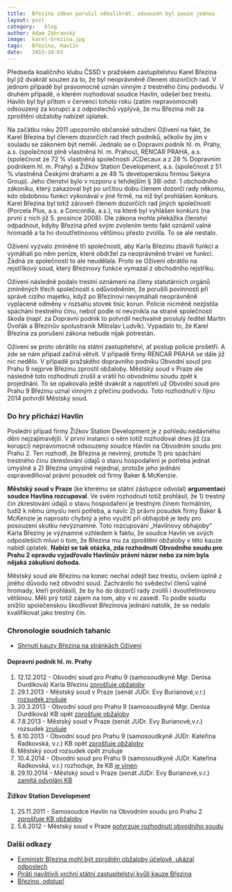```yaml
---
title:	Březina zákon porušil několikrát, odsouzen byl pouze jednou
layout:	post
category:	blog
author:	Adam Zábranský
image:	karel-brezina.jpg
tags:	Březina, Havlín
date:	2015-10-03
---
```


Předseda koaličního klubu ČSSD v pražském zastupitelstvu Karel Březina byl již dvakrát souzen za to, že byl neoprávněně členem dozorčích rad. V jednom případě byl pravomocně uznán vinným z trestného činu podvodu. V druhém případě, o kterém rozhodoval soudce Havlín, odešel bez trestu. Havlín byl byl přitom v červenci tohoto roku (zatím nepravomocně) odsouzený za korupci a z odposlechů vyplývá, že mu Březina měl za zproštění obžaloby nabízet úplatek.

Na začátku roku 2011 upozornilo občanské sdružení Oživení na fakt, že Karel Březina byl členem dozorčích rad třech podniků, ačkoliv by jím v souladu se zákonem být neměl. Jednalo se o Dopravní podnik hl. m. Prahy, a.s. (společnost plně vlastněná hl. m. Prahou), RENCAR PRAHA, a.s. (společnost ze 72 % vlastněná společností JCDecaux a z 28 % Dopravním podnikem hl. m. Prahy) a Žižkov Station Development, a.s. (společnost z 51 % vlastněná Českými drahami a ze 49 % developerskou firmou Sekyra Group). Jeho členství bylo v rozporu s tehdejším § 38l odst. 1 obchodního zákoníku, který zakazoval být po určitou dobu členem dozorčí rady někomu, kdo obdobnou funkci vykonával v jiné firmě, na níž byl prohlášen konkurs. Karel Březina byl totiž zároveň členem dozorčích rad jiných společností (Porcela Plus, a.s. a Concordia, a.s.), na které byl vyhlášen konkurs (na první z nich již 5. prosince 2008). Dle zákona mohla překážka členství odpadnout, kdyby Březina před svým zvolením tento fakt oznámil valné hromadě a ta ho dvoutřetinovou většinou přesto zvolila. To se ale nestalo.

Oživení vyzvalo zmíněné tři společnosti, aby Karla Březinu zbavili funkcí a vymáhali po něm peníze, které obdržel za neoprávněné trvání ve funkci. Žádná ze společností to ale neudělala. Proto se Oživení obrátilo na rejstříkový soud, který Březinovy funkce vymazal z obchodního rejstříku.

Oživení následně podalo trestní oznámení na členy statutárních orgánů zmíněných třech společností s odůvodněním, že porušili povinnosti při správě cizího majetku, když po Březinovi nevymáhali neoprávněně vyplacené odměny v rozsahu stovek tisíc korun. Policie nicméně nezjistila spáchání trestného činu, neboť podle ní nevznikla na straně společností škoda (např. za Dopravní podnik to potvrdil nechvalně proslulý ředitel Martin Dvořák a Březinův spolustraník Miloslav Ludvík). Vypadalo to, že Karel Březina za porušení zákona nebude nijak potrestán.

Oživení se proto obrátilo na státní zastupitelství, ať postup policie prošetří. A zde se nám případ začíná větvit. V případě firmy RENCAR PRAHA se dále již nic nedělo. V případě pražského dopravního podniku Obvodní soud pro Prahu 9 nejprve Březinu zprostil obžaloby. Městský soud v Praze ale následně toto rozhodnutí zrušil a vrátil ho obvodnímu soudu zpět k projednání. To se opakovalo ještě dvakrát a napotřetí už Obvodní soud pro Prahu 9 Březinu uznal vinným z přečinu podvodu. Toto rozhodnutí v říjnu 2014 potvrdil Městský soud.

### Do hry přichází Havlín

Poslední případ firmy Žižkov Station Development je z pohledu nedávného dění nejzajímavější. V první instanci o něm totiž rozhodoval dnes již (za korupci) nepravomocně odsouzený soudce Havlín na Obvodním soudu pro Prahu 2. Ten rozhodl, že Březina je nevinný, protože 1) pro spáchání trestného činu zkreslování údajů o stavu hospodaření je potřeba jednat úmyslně a 2) Březina úmyslně nejednal, protože jeho jednání ospravedlňoval právní posudek od firmy Baker & McKenzie.

**Městský soud v Praze** (ke kterému se státní zástupce odvolal) **argumentaci soudce Havlína rozcupoval**. Ve svém rozhodnutí totiž prohlásil, že 1) trestný čin zkreslování údajů o stavu hospodaření je trestným činem formálním, tudíž k němu úmyslu není potřeba, a navíc 2) právní posudek firmy Baker & McKenzie je naprosto chybný a jeho využití při obhajobě je tedy pro posouzení skutku nevýznamné. Toto rozcupování „Havlínovy obhajoby“ Karla Březiny je významné vzhledem k faktu, že soudce Havlín ve svých odposleších mluví o tom, že Březina mu za zproštění obžaloby v této kauze nabídl úplatek. **Nabízí se tak otázka, zda rozhodnutí Obvodního soudu pro Prahu 2 opravdu vyjadřovalo Havlínův právní názor nebo za ním byla nějaká zákulisní dohoda.**

Městský soud ale Březinu na konec nechal odejít bez trestu, ovšem úplně z jiného důvodu než obvodní soud. Zachránilo ho svědectví členů valné hromady, kteří prohlásili, že by ho do dozorčí rady zvolili i dvoutřetinovou většinou. Měli prý totiž zájem na tom, aby v ní zasedl. To podle soudu snížilo společenskou škodlivost Březinova jednání natolik, že se nedalo kvalifikovat jako trestný čin.

### Chronologie soudních tahanic
- [Shrnutí kauzy Březina na stránkách Oživení](http://www.bezkorupce.cz/blog/2014/10/29/karel-brezina-odsouzen-kauza-odmeny-za-vykon-funkce/)

#### Dopravní podnik hl. m. Prahy

1. 12.12.2012 - Obvodní soud pro Prahu 9 (samosoudkyně Mgr. Denisa Durdíková) Karla Březinu [zprošťuje obžaloby](http://www.bezkorupce.cz/wp-content/uploads/2013/02/OS-P9-zprosteni-brezina.pdf)
2. 29.1.2013 - Městský soud v Praze (senát JUDr. Evy Burianové,v.r.) [rozsudek zrušuje](http://www.bezkorupce.cz/wp-content/uploads/2013/02/M-Brezina-2013_01_29.pdf)
3. 20.3.2013 - Obvodní soud pro Prahu 9 (samosoudkyně Mgr. Denisa Durdíková) KB opět [zprošťuje obžaloby](http://www.bezkorupce.cz/wp-content/uploads/2013/04/rozsudek-Brezina-brezen-2013.pdf)
4. 7.8.2013 - Městský soud v Praze (senát JUDr. Evy Burianové,v.r.) rozsudek [zrušuje](http://www.bezkorupce.cz/wp-content/uploads/2013/09/Brezina-odvolaci-soud-II.pdf)
5. 8.10.2013 - Obvodní soud pro Prahu 9 (samosoudkyně JUDr. Kateřina Radkovská, v.r.) KB opět [zprošťuje obžaloby](http://www.bezkorupce.cz/wp-content/uploads/2013/11/rozsudek-KB-10_2013.pdf)
6. Městský soud rozsudek opět zrušuje
7. 10.4.2014 - Obvodní soud pro Prahu 9 (samosoudkyně JUDr. Kateřina Radkovská, v.r.) rozhoduje, že KB [je vinen](http://www.bezkorupce.cz/wp-content/uploads/2014/06/Brezina-OS-P9-10.4.2014-vinen.pdf)
8. 29.10.2014 - Městský soud v Praze (senát JUDr. Evy Burianové,v.r.) [zamítá odvolání KB](http://www.bezkorupce.cz/wp-content/uploads/2014/08/rozsudek2.pdf)

#### Žižkov Station Development

1. 25.11.2011 - Samosoudce Havlín na Obvodním soudu pro Prahu 2 [zprošťuje KB obžaloby](https://github.com/pirati-cz/KlubPraha/blob/master/spisy/2015/119-brezinuv-rozsudek-praha2/2-odpoved/rozsudek.PDF)
2. 5.6.2012 - Městský soud v Praze [potvrzuje rozhodnutí obvodního soudu](https://github.com/pirati-cz/KlubPraha/blob/master/spisy/2015/120-brezinuv-rozsudek-praha/2-odpoved/303981874_0_9_To_49_-_2012.pdf)

### Další odkazy
- [Exministr Březina mohl být zproštěn obžaloby účelově, ukázal odposlech](http://www.respekt.cz/tydenik/2015/32/musime-si-pomahat)
- [Piráti navštívili vrchní státní zastupitelství kvůli kauze Březina](https://praha.pirati.cz/kauza-brezina.html)
- [Březino, odstup!](https://praha.pirati.cz/karel-brezina.html)


